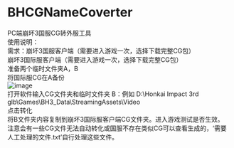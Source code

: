 # BHCGNameCoverter
PC端崩坏3国服CG转外服工具<br />
使用说明：<br />
需求：崩坏3国服客户端（需要进入游戏一次，选择下载完整CG包）<br />
崩坏3国际服客户端（需要进入游戏一次，选择下载完整CG包）<br />
准备两个临时文件夹A，B<br />
将国际服CG在A备份<br />
![image](https://github.com/lowoodv/BHCGNameCoverter/assets/31463585/100fb3d6-4b60-4b50-826a-5849bb6c81dd) <br />
打开软件输入CG文件夹和临时文件夹 B：例如 D:\Honkai Impact 3rd glb\Games\BH3_Data\StreamingAssets\Video<br />
点击转化<br />
将B文件夹内容复制到崩坏3国际服客户端CG文件夹。进入游戏测试是否生效。<br />
注意会有一些CG文件无法自动转化或国服不存在类似CG可以查看生成的，‘需要人工处理的文件.txt’自行处理这些文件。<br />
